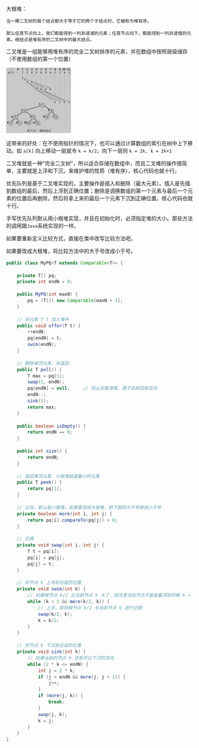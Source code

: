 大根堆：

    当一棵二叉树的每个结点都大于等于它的两个子结点时，它被称为堆有序。

    那么任意节点向上，我们都能得到一列非递减的元素；任意节点向下，都能得到一列非递增的元素。根结点是堆有序的二叉树中的最大结点。

二叉堆是一组能够用堆有序的完全二叉树排序的元素，并在数组中按照层级储存（不使用数组的第一个位置）


<img src="..\res\微信截图_20200726170309.png" style="zoom: 25%;" />


这带来的好处：在不使用指针的情况下，也可以通过计算数组的索引在树中上下移动。如 `a[k]` 向上移动一层就令 `k = k/2`，向下一层则 `k = 2k, k = 2k+1`
	
二叉堆就是一种“完全二叉树”，所以适合存储在数组中，而且二叉堆的操作很简单，主要就是上浮和下沉，来维护堆的性质（堆有序），核心代码也就十行。

优先队列是基于二叉堆实现的，主要操作是插入和删除（最大元素）。插入是先插到数组的最后，然后上浮到正确位置；删除是调换数组的第一个元素与最后一个元素的位置后再删除，然后将拿上来的最后一个元素下沉到正确位置。核心代码也就十行。


手写优先队列默认用小根堆实现，并且在初始化时，必须指定堆的大小。那些方法的调用跟`Java`系统实现的一样。

如果要重新定义比较方式，直接在类中改写比较方法吧。

如果要改成大根堆，将比较方法中的大于号改成小于号。



```java
public class MyPQ<T extends Comparable<T>> {
    
    private T[] pq;
    private int endN = 0;
    
    public MyPQ(int maxN) {
        pq = (T[]) new Comparable[maxN + 1];
    }
    
    // 将元素 T t 加入堆中
    public void offer(T t) {
        ++endN;
        pq[endN] = t;
        swim(endN);
    }
    
    // 删除堆顶元素，并返回
    public T poll() {
        T max = pq[1];
        swap(1, endN);
        pq[endN] = null;     // 防止对象游离，便于系统回收空间
        endN--;
        sink(1);
        return max;
    }
    
    public boolean isEmpty() {
        return endN == 0;
    }
    
    public int size() {
        return endN;
    }

    // 返回堆顶元素，小根堆就是最小的元素
    public T peek() {
        return pq[1];
    }
    
    // 比较，默认是小根堆，如果要改成大根堆，把下面的大于号换成小于号
    private boolean more(int i, int j) {
        return pq[i].compareTo(pq[j]) > 0;
    }
    
    // 交换
    private void swap(int i, int j) {
        T t = pq[i];
        pq[i] = pq[j];
        pq[j] = t;
    }
    
    // 将节点 k 上浮到合适的位置
    private void swim(int k) {
        // 如果根节点 k/2 比当前节点 k 大了，但注意当前节点不能是最顶层的根 k = 1
        while (k > 1 && more(k/2, k)) {
            // 上浮，即将根节点 k/2 与当前节点 k 进行交换
            swap(k/2, k);
            k = k/2;
        }
    }
    
    // 将节点 k 下沉到合适的位置
    private void sink(int k) {
        // 如果当前的节点 k 还有可以下沉的空间
        while (2 * k <= endN) {
            int j = 2 * k;
            if (j < endN && more(j, j + 1)) {
                j++;
            }
            if (more(j, k)) {
                break;
            }
            swap(j, k);
            k = j;
        }
    }
}
```
